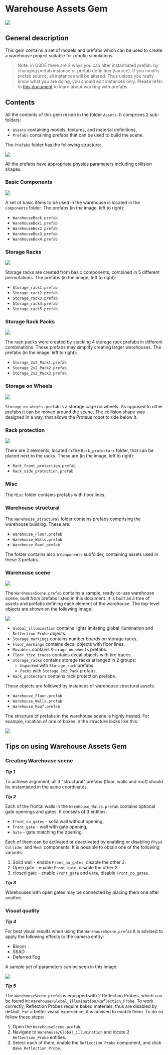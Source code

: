 # Warehouse Assets Gem

![](docs/images/WarehouseGem.png)

## General description

This gem contains a set of models and prefabs which can be used to create a warehouse project suitable for robotic simulations.

> Note: in O3DE there are 2 ways you can alter instantiated prefab: by changing prefab instance or prefab definition (source). If you modify prefab source, all instances will be altered. Thus unless you really know what you are doing, you should edit instances only. Please refer to [this document](https://www.o3de.org/docs/learning-guide/tutorials/entities-and-prefabs/entity-and-prefab-basics/) to learn about working with prefabs.

## Contents

All the contents of this gem reside in the folder `Assets`. It comprises 2 sub-folders:

- `assets` containing models, textures, and material definitions,
- `Prefabs` containing prefabs that can be used to build the scene.

The `Prefabs` folder has the following structure:

![](docs/images/PrefabsFolder.png)

All the prefabs have appropriate physics parameters including collision shapes.

### Basic Components

![](docs/images/Components.png)

A set of basic items to be used in the warehouse is located in the `Components` folder. The prefabs (in the image, left to right): 

- `WarehouseRack.prefab` 
- `WarehouseBox1.prefab` 
- `WarehouseBox2.prefab`
- `WarehouseBox3.prefab`
- `WarehouseBox4.prefab`

### Storage Racks

![](docs/images/StorageRacks.png)

Storage racks are created from basic components, combined in 5 different permutations. The prefabs (in the image, left to right): 

- `Storage_rack1.prefab`
- `Storage_rack2.prefab`
- `Storage_rack3.prefab`
- `Storage_rack4.prefab`
- `Storage_rack5.prefab`

### Storage Rack Packs

![](docs/images/StorageRackPacks.png)

The rack packs were created by stacking 4 storage rack prefabs in different combinations. These prefabs may simplify creating larger warehouses. The prefabs (in the image, left to right): 

- `Storage_2x2_Pack1.prefab`
- `Storage_2x2_Pack2.prefab`
- `Storage_2x2_Pack3.prefab`

### Storage on Wheels

![](docs/images/StorageOnWheels.png)

`Storage_on_wheels.prefab` is a storage cage on wheels. As opposed to other prefabs it can be moved around the scene. The collision shape was designed in a way, that allows the Proteus robot to ride below it.

### Rack protection

![](docs/images/RackProtection.png)

There are 2 elements, located in the `Rack_protectors` folder, that can be placed next to the racks. These are (in the image, left to right):

- `Rack_front_protection.prefab`
- `Rack_side_protection.prefab`

### Misc

The `Misc` folder contains prefabs with floor lines.

### Warehouse structural

The `Warehouse_structural` folder contains prefabs comprising the warehouse building. These are:

- `Warehouse_Floor.prefab`
- `Warehouse_Walls.prefab`
- `Warehouse_Roof.prefab`

The folder contains also a `Components` subfolder, containing assets used in these 3 prefabs.

### Warehouse scene

![](docs/images/WarehouseScene.png)

The `WarehouseScene.prefab` contains a sample, ready-to-use warehouse scene, built from prefabs listed in this document. It is built as a tree of assets and prefabs defining each element of the warehouse. The top-level objects are shown on the following image:

![](docs/images/WarehouseSceneStructure.png)

- `Global_illumination` contains lights imitating global illumination and `Reflection Probe` objects.
- `Storage_markings` contains number boards on storage racks.
- `Floor_markings` contains decal objects with floor lines.
- `Movables` contains `Storage_on_wheels` prefabs.
- `Floor_tire_traces` contains decal objects with tire traces.
- `Storage_racks` contains storage racks arranged in 2 groups:
  - `Unpacked` with `Storage_rack` prefabs.
  - `Packs` with `Storage_2x2_Pack` prefabs.
- `Rack_protectors` contains rack protection prefabs.

These objects are followed by instances of warehouse structural assets:

- `Warehouse_Floor.prefab`
- `Warehouse_Walls.prefab`
- `Warehouse_Roof.prefab`

The structure of prefabs in the warehouse scene is highly nested. For example, location of one of boxes in the structure looks like this:

![](docs/images/WarehouseSceneSampleTree.png)

## Tips on using Warehouse Assets Gem

### Creating Warehouse scene

***Tip 1***

To achieve alignment, all 3 "structural" prefabs (floor, walls and roof) should be instantiated in the same coordinates.

***Tip 2***

Each of the frontal walls in the `Warehouse_Walls.prefab` contains optional gate openings and gates. It consists of 3 entities:

- `Front_no_gates` - solid wall without opening,
- `Front_gate` - wall with gate opening,
- `Gate` - gate matching the opening.

Each of them can be activated or deactivated by enabling or disabling `PhysX Collider` and `Mesh` components. It is possible to obtain one of the following variants:

1. Solid wall - enable `Front_no_gates`, disable the other 2.
2. Open gate - enable `Front_gate`, disable the other 2.
3. closed gate - enable `Front_gate` and `Gate`, disable `Front_no_gates`.

***Tip 3***

Warehouses with open gates may be connected by placing them one after another.

### Visual quality

***Tip 4***

For best visual results when using the `WarehouseScene.prefab` it is advised to apply the following effects to the camera entity:

- Bloom
- SSAO
- Deferred Fog

A sample set of parameters can be seen in this image:

![](docs/images/CameraSettings.png)

***Tip 5***

The `WarehouseScene.prefab` is equipped with 2 Reflection Probes, which can be found in: `Warehouse/Global_illumination/Reflection_Probe`. To work correctly, Reflection Probes require baked materials, thus are disabled by default. For a better visual experience, it is advised to enable them. To do so follow these steps:

1. Open the `WarehouseScene.prefab`.
2. Navigate to `Warehouse/Global_illumination` and locate 2 `Reflection_Probe` entities.
3. Select each of them, enable the `Reflection Probe` component, and click `Bake Reflection Probe`.

